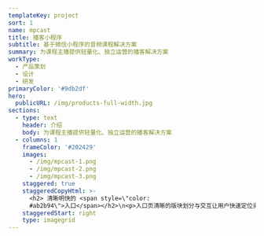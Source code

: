 ```yaml
---
templateKey: project
sort: 1
name: mpcast
title: 播客小程序
subtitle: 基于微信小程序的音频课程解决方案
summary: 为课程主播提供轻量化、独立运营的播客解决方案
workType:
  - 产品策划
  - 设计
  - 研发
primaryColor: '#9db2df'
hero:
  publicURL: /img/products-full-width.jpg
sections:
  - type: text
    header: 介绍
    body: 为课程主播提供轻量化、独立运营的播客解决方案
  - columns: 1
    frameColor: '#202429'
    images:
      - /img/mpcast-1.png
      - /img/mpcast-2.png
      - /img/mpcast-3.png
    staggered: true
    staggeredCopyHtml: >-
      <h2> 清晰明快的 <span style=\"color:
      #ab2b94\">入口</span></h2>\n<p>入口页清晰的版块划分与交互让用户快速定位资源</p>
    staggeredStart: right
    type: imagegrid
---
```


